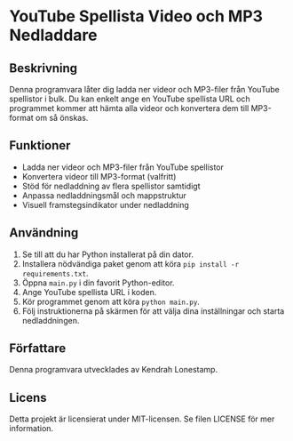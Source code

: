 # YouTube Spellista Video och MP3 Nedladdare

## Beskrivning
Denna programvara låter dig ladda ner videor och MP3-filer från YouTube spellistor i bulk. Du kan enkelt ange en YouTube spellista URL och programmet kommer att hämta alla videor och konvertera dem till MP3-format om så önskas.

## Funktioner
- Ladda ner videor och MP3-filer från YouTube spellistor
- Konvertera videor till MP3-format (valfritt)
- Stöd för nedladdning av flera spellistor samtidigt
- Anpassa nedladdningsmål och mappstruktur
- Visuell framstegsindikator under nedladdning

## Användning
1. Se till att du har Python installerat på din dator.
2. Installera nödvändiga paket genom att köra `pip install -r requirements.txt`.
3. Öppna `main.py` i din favorit Python-editor.
4. Ange YouTube spellista URL i koden.
5. Kör programmet genom att köra `python main.py`.
6. Följ instruktionerna på skärmen för att välja dina inställningar och starta nedladdningen.

## Författare
Denna programvara utvecklades av Kendrah Lonestamp.

## Licens
Detta projekt är licensierat under MIT-licensen. Se filen LICENSE för mer information.